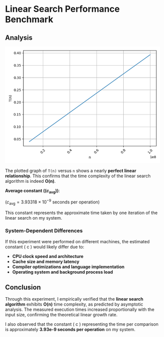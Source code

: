  # Linear Search Performance Benchmark
 
 ## Analysis
 
![plot](plot.png)
 
 The plotted graph of `T(n)` versus `n` shows a nearly **perfect linear relationship**.
 This confirms that the time complexity of the linear search algorithm is indeed **O(n)**.
 
 **Average constant $(( c_{\text{avg}} ))$**:
 
$( c_{\text{avg}} = 3.93318 \times 10^{-9} \text{ seconds per operation} )$
 
 This constant represents the approximate time taken by one iteration of the linear search on my system.
 
 ### System-Dependent Differences
 
 If this experiment were performed on different machines, the estimated constant ( c ) would likely differ due to:
 
 * **CPU clock speed and architecture**
 * **Cache size and memory latency**
 * **Compiler optimizations and language implementation**
 * **Operating system and background process load**
 
 ## Conclusion
 
 Through this experiment, I empirically verified that the **linear search algorithm** exhibits **O(n)** time complexity, as predicted by asymptotic analysis.
 The measured execution times increased proportionally with the input size, confirming the theoretical linear growth rate.
 
 I also observed that the constant ( c ) representing the time per comparison is approximately **3.93e-9 seconds per operation** on my system.

